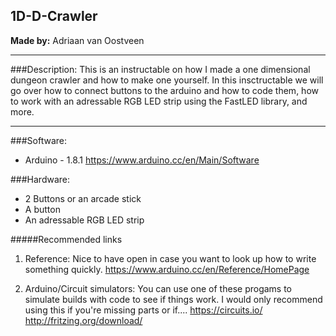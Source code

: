 ## 1D-D-Crawler
**Made by:** Adriaan van Oostveen

---
###Description:
This is an instructable on how I made a one dimensional dungeon crawler and how to make one yourself.
In this insctructable we will go over how to connect buttons to the arduino and how to code them, how to work with an adressable RGB LED strip using the FastLED library, and more.

---
###Software:  

* Arduino - 1.8.1
  https://www.arduino.cc/en/Main/Software
  
###Hardware:

* 2 Buttons or an arcade stick
* A button
* An adressable RGB LED strip
  
#####Recommended links

1. Reference:
  Nice to have open in case you want to look up how to write something quickly.
  https://www.arduino.cc/en/Reference/HomePage

2. Arduino/Circuit simulators:
  You can use one of these progams to simulate builds with code to see if things work. I would only recommend using this if you're missing parts or if....
  https://circuits.io/
  http://fritzing.org/download/
